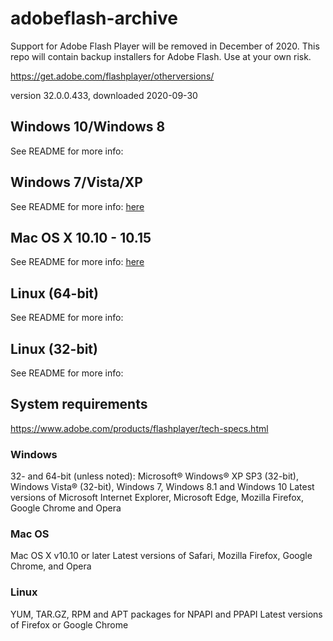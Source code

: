 # adobeflash-archive
Support for Adobe Flash Player will be removed in December of 2020. This repo will contain backup installers for Adobe Flash. Use at your own risk.

https://get.adobe.com/flashplayer/otherversions/

version 32.0.0.433, downloaded 2020-09-30

## Windows 10/Windows 8
See README for more info:

## Windows 7/Vista/XP
See README for more info: [here](https://github.com/7468696e6b/adobeflash-archive/blob/master/windows7_vista_xp/README.md)

## Mac OS X 10.10 - 10.15
See README for more info: [here](https://github.com/7468696e6b/adobeflash-archive/blob/master/macosx10_10-10_15/README.md)

## Linux (64-bit)
See README for more info:

## Linux (32-bit)
See README for more info:

## System requirements
https://www.adobe.com/products/flashplayer/tech-specs.html

### Windows
   
32- and 64-bit (unless noted): Microsoft® Windows® XP SP3 (32-bit), Windows Vista® (32-bit), Windows 7, Windows 8.1 and Windows 10
Latest versions of Microsoft Internet Explorer, Microsoft Edge, Mozilla Firefox, Google Chrome and Opera

### Mac OS
 
Mac OS X v10.10 or later
Latest versions of Safari, Mozilla Firefox, Google Chrome, and Opera

### Linux
  
YUM, TAR.GZ, RPM and APT packages for NPAPI and PPAPI
Latest versions of Firefox or Google Chrome  
